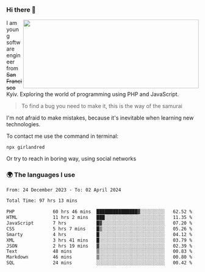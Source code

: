 ### Hi there 👋  

<img align='right' src="https://github-readme-stats.vercel.app/api?username=girlandred&count_private=true&show_icons=true&include_all_commits=true&hide_rank=true&hide_title=true&theme=buefy&card_width=300" width=460 height=180>


I am young software engineer from ~~San Francisco~~ Kyiv. Exploring the world of programming using PHP and JavaScript.


> To find a bug you need to make it, this is the way of the samurai



I'm not afraid to make mistakes, because it's inevitable when learning new technologies.

To contact me use the command in terminal:

```
npx girlandred
```

Or try to reach in boring way, using social networks


### 🌍 The languages I use

<!--START_SECTION:waka-->

```txt
From: 24 December 2023 - To: 02 April 2024

Total Time: 97 hrs 13 mins

PHP              60 hrs 46 mins  ███████████████▓░░░░░░░░░   62.52 %
HTML             11 hrs 2 mins   ███░░░░░░░░░░░░░░░░░░░░░░   11.35 %
JavaScript       7 hrs           █▓░░░░░░░░░░░░░░░░░░░░░░░   07.20 %
CSS              5 hrs 7 mins    █▒░░░░░░░░░░░░░░░░░░░░░░░   05.26 %
Smarty           4 hrs           █░░░░░░░░░░░░░░░░░░░░░░░░   04.12 %
XML              3 hrs 41 mins   █░░░░░░░░░░░░░░░░░░░░░░░░   03.79 %
JSON             2 hrs 19 mins   ▓░░░░░░░░░░░░░░░░░░░░░░░░   02.39 %
Text             48 mins         ▒░░░░░░░░░░░░░░░░░░░░░░░░   00.83 %
Markdown         46 mins         ▒░░░░░░░░░░░░░░░░░░░░░░░░   00.80 %
SQL              24 mins         ░░░░░░░░░░░░░░░░░░░░░░░░░   00.42 %
```

<!--END_SECTION:waka-->
